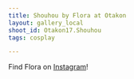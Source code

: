 ```yaml
---
title: Shouhou by Flora at Otakon
layout: gallery_local
shoot_id: Otakon17.Shouhou
tags: cosplay

---
```


Find Flora on [Instagram](https://www.instagram.com/sunfloradesuu/)!

